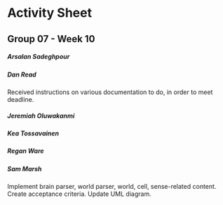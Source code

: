 # Activity Sheet

## Group 07 - Week 10

##### Arsalan Sadeghpour

##### Dan Read

Received instructions on various documentation to do, in order to meet deadline. 

##### Jeremiah Oluwakanmi

##### Kea Tossavainen

##### Regan Ware

##### Sam Marsh

Implement brain parser, world parser, world, cell, sense-related content. Create acceptance criteria. Update UML diagram.

